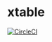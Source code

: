 # xtable


[![CircleCI](https://circleci.com/gh/SugandhaSapra/xtable.svg?style=svg&circle-token=e357f8f002725f4d0d18cc2ca0fa1fd6f44cba03)](https://circleci.com/gh/SugandhaSapra/xtable)


